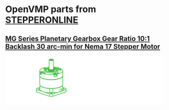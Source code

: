 # OpenVMP parts from [STEPPERONLINE](https://stepperonline.com/)
## [MG Series Planetary Gearbox Gear Ratio 10:1 Backlash 30 arc-min for Nema 17 Stepper Motor](https://www.omc-stepperonline.com/mg-series-planetary-gearbox-gear-ratio-10-1-backlash-30-arc-min-for-nema-17-stepper-motor-mg17-g10)

[<img alt='MG Series Planetary Gearbox Gear Ratio 10:1 Backlash 30 arc-min for Nema 17 Stepper Motor' src='https://github.com/openvmp/openvmp-models/blob/main/generated_files/parts/stepperonline/nema17-gearbox-planetary-10.svg'/>](https://github.com/openvmp/openvmp-models/blob/main/generated_files/parts/stepperonline/nema17-gearbox-planetary-10.stl)

